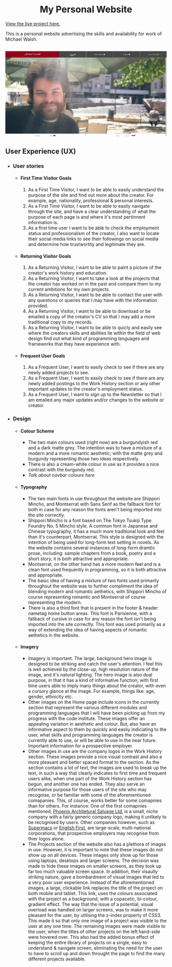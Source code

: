 
<h1 align="center">My Personal Website</h1>

[View the live project here.](https://michaelcwalsh7.github.io/milestone-project-1/)

This is a personal website advertising the skills and availability for work of Michael Walsh.

<h2 align="center"><img src="assets/images/README-images/README-hero-image.png"</h2>

## User Experience (UX)

-   ### User stories

    -   #### First Time Visitor Goals
        1. As a First Time Visitor, I want to be able to easily understand the purpose of the site and find out more about the 
        creator. For example, age, nationality, professional & personal interests.
        2. As a First Time Visitor, I want to be able to easliy navigate through the site, and have a clear understanding of what 
        the purpose of each page is and where it's most pertinnent information is. 
        3. As a first time user I want to be able to check the employment status and professionalism of the creator, I also want to 
        locate their social media links to see their followings on social media and determine how trustworthy and legitimate they are.

    -   #### Returning Visitor Goals

        1. As a Returning Visitor, I want to be able to paint a picture of the creator's work history and education.
        2. As a Returning Visitor, I want to take a look at the projects that the creator has worked on in the past  and compare them to 
        my current ambitions for my own projects.
        3. As a Returning Visitor, I want to be able to contact the user with any questions or queries that I may have with the information
        provided.
        4. As a Returning Visitor, I want to be able to download or be emailed a copy of the creator's CV so that I may add a more traditional
        copy to my records.
        5. As a Returning Visitor, I want to be able to quicly and easily see where the creators skills and abilities lie within the field of 
        web design find out what kind of programming languages and frameworks that they have experience with. 

    -   #### Frequent User Goals
        1. As a Frequent User, I want to easily check to see if there are any newly added projects to see.
        2. As a Frequent User, I want to easily check to see if there are any newly added postings to the Work History section or any other 
        important updates to the creator's employment status.
        3. As a Frequent User, I want to sign up to the Newsletter so that I am emailed any major updates and/or changes to the website 
        or creator.


-   ### Design
    -   #### Colour Scheme
        - The two main colours used (right now) are a burgundyish red and a dark matte grey. The intention was to have a mixture of 
        a modern and a more romantic aesthetic; with the matte grey and burgundy representing those two ideas respectively. 
        - There is also a cream-white colour in use as it provides a nice contrast with the burgundy red. 
        - *Talk about navbar colours here*

    -   #### Typography
        - The two main fonts in use throughout the website are Shippori Mincho, and Montserrat with Sans Serif as the fallback font for 
        both in case for any reason the fonts aren't being imported into the site correctly.
        - Shippori Mincho is a font based on The Tokyo Tsukiji Type Foundry No. 5 Mincho style. A common font in Japanese and Chinese
        typography, it has a much  more traditional look and feel than it's counterpart, Montserrat. This style is designed with the 
        intention of being used for long-form text setting in novels. As the website contains several instances of long-form dramtic prose, 
        including: sample chapters from a book, poetry and a short story, it is both attractive and appropriate.
        - Montserrat, on the other hand has a more modern feel and is a clean font used frequently in programming, so it is both attractive
        and appropriate.
        - The basic idea of having a mixture of two fonts used primarily throughout the website was to further compliment the idea of 
        blending modern and romantic aethetics, with Shippori Mincho of course representing romantic and Montserrat of course representing
        the modern.
        - There is also a third font that is present in the footer & header nametag home button areas. This font is Parisienne, with a 
        fallback of cursive in case for any reason the font isn't being imported into the site correctly. This font was used primarily
        as a way of extending the idea of having aspects of romantic aethetics in the website. 

    -   #### Imagery
        - Imagery is important. The large, background hero image is designed to be striking and catch the user's attention. I feel this 
        is well achieved by the close-up, high resolution nature of the image, and it's natural lighting. The hero image is also dual purpose,
        in that it has a kind of informative function; with first time users able to imply many things about the creator, with even a cursory 
        glance at the image. For example, things like: age, gender, ethnicity etc.
        - Other images on the Home page include icons in the currently section that represent the various different modules and programming
        languages that I will have been picking up from my progress with the code institute. These images offer an appealing variation in
        aesthetic and colour. But, also have an informative aspect to them by quickly and easliy indiciating to the user, what skills and 
        programming languages the creator is currently able to use, or will be able to use in the near future. Important information for 
        a prospective employer.
        - Other images in use are the company logos in the Work History section. These images provide a nice visual contrast and also a 
        more pleasant and better spaced format to the section. As the section contains a lot of text, the images are used to break up the 
        text, in such a way that clearly indicates to first time and frequent users alike, when one part of the Work History section has 
        begun, and another one has ended. They also serve an informative purpose for those users of the site who may recognise, or be 
        familiar with some of the aforementioned comapanies. This, of course, works better for some comapnies than for others. For instance: 
        One of the first comapnies mentioned, [Phoenix Architetural Salvage Ltd.](http://www.phoenixsalvage.ie/) is a small, niche company with 
        a fairly generic company logo, making it unlikely to be recognised by users. Other companies however, such as 
        [Supermacs](https://supermacs.ie/) or [English First](https://www.englishfirst.com/), are large-scale, multi-national corporations, 
        that prospective employers may recognise from thier logos alone. 
        - The Projects section of the website also has a plethora of images in use. However, it is important to note that these images do 
        not show up on all devices. These images only show up for those using laptops, desktops and larger screens. The decision was made
        to hide these images on smaller screens, as they took up far too much valuable screen space. In addition, their visaully striking nature, 
        gave a bombardment of visual images that led to a very poor user experience. Instead of the aforementioned images, a large, clickable link
        replaces the title of the project on both mobile and tablet. This link, uses the colours associated with the project as a background, with 
        a copacetic, bi-colour, gradient effect. The way that the issue of a potential, visual overload was handled on larger screens, was to make 
        it more pleasant for the user, by utilising the z-index property of CSS3. This made it so that only one image of a project was visible 
        to the user at any one time. The remaining images were made visible to the user, when the titles of other projects on the left hand-side 
        were hovered over. This also had the added bonus effect of keeping the entire library of projects on a single, easy to understand & 
        navigate screen, eliminating the need for the user to have to scroll up and down throught the page to find the many different projects 
        available. 